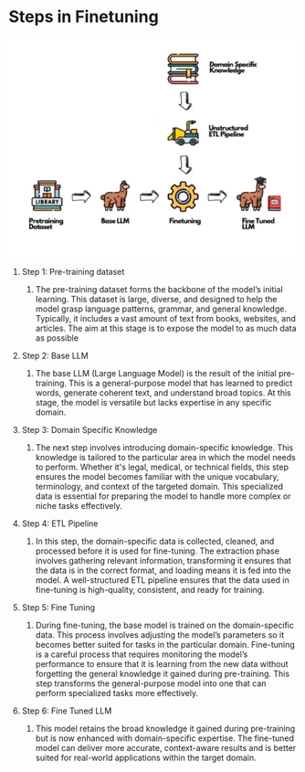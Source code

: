 # Steps in Finetuning

![steps in fine tune](../images/fine-tune-steps.jpeg)

1. Step 1: Pre-training dataset
      1. The pre-training dataset forms the backbone of the model’s initial learning. This dataset is large, diverse, and designed to help the model grasp language patterns, grammar, and general knowledge. Typically, it includes a vast amount of text from books, websites, and articles. The aim at this stage is to expose the model to as much data as possible

2. Step 2: Base LLM
      1. The base LLM (Large Language Model) is the result of the initial pre-training. This is a general-purpose model that has learned to predict words, generate coherent text, and understand broad topics. At this stage, the model is versatile but lacks expertise in any specific domain.

3. Step 3: Domain Specific Knowledge
      1. The next step involves introducing domain-specific knowledge. This knowledge is tailored to the particular area in which the model needs to perform. Whether it's legal, medical, or technical fields, this step ensures the model becomes familiar with the unique vocabulary, terminology, and context of the targeted domain. This specialized data is essential for preparing the model to handle more complex or niche tasks effectively.

4. Step 4: ETL Pipeline
      1. In this step, the domain-specific data is collected, cleaned, and processed before it is used for fine-tuning. The extraction phase involves gathering relevant information, transforming it ensures that the data is in the correct format, and loading means it is fed into the model. A well-structured ETL pipeline ensures that the data used in fine-tuning is high-quality, consistent, and ready for training.

5. Step 5: Fine Tuning
      1. During fine-tuning, the base model is trained on the domain-specific data. This process involves adjusting the model’s parameters so it becomes better suited for tasks in the particular domain. Fine-tuning is a careful process that requires monitoring the model’s performance to ensure that it is learning from the new data without forgetting the general knowledge it gained during pre-training. This step transforms the general-purpose model into one that can perform specialized tasks more effectively.

6. Step 6: Fine Tuned LLM
      1. This model retains the broad knowledge it gained during pre-training but is now enhanced with domain-specific expertise. The fine-tuned model can deliver more accurate, context-aware results and is better suited for real-world applications within the target domain.
